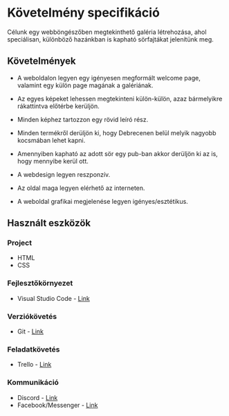 # Követelmény specifikáció

Célunk egy webböngészőben megtekinthető galéria létrehozása, ahol speciálisan, különböző hazánkban is kapható sörfajtákat jelenítünk meg.

## Követelmények 

+ A weboldalon legyen egy igényesen megformált welcome page, valamint egy külön page magának a galériának. 

+ Az egyes képeket lehessen megtekinteni külön-külön, azaz bármelyikre rákattintva előtérbe kerüljön.

+ Minden képhez tartozzon egy rövid leíró rész.

+ Minden termékről derüljön ki, hogy Debrecenen belül melyik nagyobb kocsmában lehet kapni.

+ Amennyiben kapható az adott sör egy pub-ban akkor derüljön ki az is, hogy mennyibe kerül ott.

+ A webdesign legyen reszponzív.

+ Az oldal maga legyen elérhető az interneten.

+ A weboldal grafikai megjelenése legyen igényes/esztétikus.

## Használt eszközök

### Project
+ HTML
+ CSS

### Fejlesztőkörnyezet
+ Visual Studio Code - [Link](https://code.visualstudio.com/)

### Verziókövetés
+ Git - [Link](https://github.com/)

### Feladatkövetés
+ Trello - [Link](https://trello.com/)

### Kommunikáció
+ Discord - [Link](https://discord.com/)
+ Facebook/Messenger - [Link](https://www.facebook.com/)

